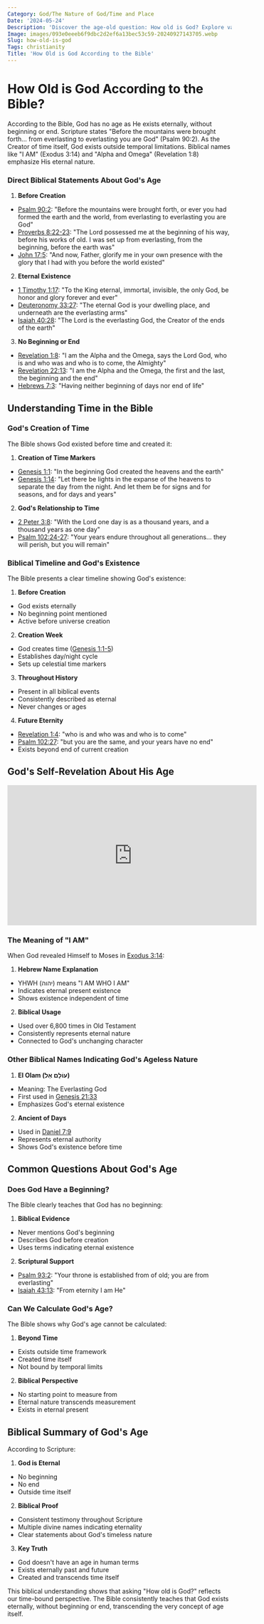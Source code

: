 ```yaml
---
Category: God/The Nature of God/Time and Place
Date: '2024-05-24'
Description: 'Discover the age-old question: How old is God? Explore various perspectives and beliefs on the concept of God''s age in different religions and philosophies.'
Image: images/093e0eeeb6f9dbc2d2ef6a13bec53c59-20240927143705.webp
Slug: how-old-is-god
Tags: christianity
Title: 'How Old is God According to the Bible'
---
```


# How Old is God According to the Bible?

According to the Bible, God has no age as He exists eternally, without beginning or end. Scripture states "Before the mountains were brought forth... from everlasting to everlasting you are God" (Psalm 90:2). As the Creator of time itself, God exists outside temporal limitations. Biblical names like "I AM" (Exodus 3:14) and "Alpha and Omega" (Revelation 1:8) emphasize His eternal nature.

### Direct Biblical Statements About God's Age

1. **Before Creation**
- [Psalm 90:2](https://www.bibleref.com/Psalm/90/Psalm-90-2.html): "Before the mountains were brought forth, or ever you had formed the earth and the world, from everlasting to everlasting you are God"
- [Proverbs 8:22-23](https://www.bibleref.com/Proverbs/8/Proverbs-8-22.html): "The Lord possessed me at the beginning of his way, before his works of old. I was set up from everlasting, from the beginning, before the earth was"
- [John 17:5](https://www.bibleref.com/John/17/John-17-5.html): "And now, Father, glorify me in your own presence with the glory that I had with you before the world existed"

2. **Eternal Existence**
- [1 Timothy 1:17](https://www.bibleref.com/1-Timothy/1/1-Timothy-1-17.html): "To the King eternal, immortal, invisible, the only God, be honor and glory forever and ever"
- [Deuteronomy 33:27](https://www.bibleref.com/Deuteronomy/33/Deuteronomy-33-27.html): "The eternal God is your dwelling place, and underneath are the everlasting arms"
- [Isaiah 40:28](https://www.bibleref.com/Isaiah/40/Isaiah-40-28.html): "The Lord is the everlasting God, the Creator of the ends of the earth"

3. **No Beginning or End**
- [Revelation 1:8](https://www.bibleref.com/Revelation/1/Revelation-1-8.html): "I am the Alpha and the Omega, says the Lord God, who is and who was and who is to come, the Almighty"
- [Revelation 22:13](https://www.bibleref.com/Revelation/22/Revelation-22-13.html): "I am the Alpha and the Omega, the first and the last, the beginning and the end"
- [Hebrews 7:3](https://www.bibleref.com/Hebrews/7/Hebrews-7-3.html): "Having neither beginning of days nor end of life"

## Understanding Time in the Bible

### God's Creation of Time

The Bible shows God existed before time and created it:

1. **Creation of Time Markers**
- [Genesis 1:1](https://www.bibleref.com/Genesis/1/Genesis-1-1.html): "In the beginning God created the heavens and the earth"
- [Genesis 1:14](https://www.bibleref.com/Genesis/1/Genesis-1-14.html): "Let there be lights in the expanse of the heavens to separate the day from the night. And let them be for signs and for seasons, and for days and years"

2. **God's Relationship to Time**
- [2 Peter 3:8](https://www.bibleref.com/2-Peter/3/2-Peter-3-8.html): "With the Lord one day is as a thousand years, and a thousand years as one day"
- [Psalm 102:24-27](https://www.bibleref.com/Psalm/102/Psalm-102-24.html): "Your years endure throughout all generations... they will perish, but you will remain"

### Biblical Timeline and God's Existence

The Bible presents a clear timeline showing God's existence:

1. **Before Creation**
- God exists eternally
- No beginning point mentioned
- Active before universe creation

2. **Creation Week**
- God creates time ([Genesis 1:1-5](https://www.bibleref.com/Genesis/1/Genesis-1-1.html))
- Establishes day/night cycle
- Sets up celestial time markers

3. **Throughout History**
- Present in all biblical events
- Consistently described as eternal
- Never changes or ages

4. **Future Eternity**
- [Revelation 1:4](https://www.bibleref.com/Revelation/1/Revelation-1-4.html): "who is and who was and who is to come"
- [Psalm 102:27](https://www.bibleref.com/Psalm/102/Psalm-102-27.html): "but you are the same, and your years have no end"
- Exists beyond end of current creation

## God's Self-Revelation About His Age

<iframe width="560" height="315" src="https://www.youtube.com/embed/m8CPx66Jz6M" frameborder="0" allow="autoplay; encrypted-media" allowfullscreen></iframe>

### The Meaning of "I AM"

When God revealed Himself to Moses in [Exodus 3:14](https://www.bibleref.com/Exodus/3/Exodus-3-14.html):

1. **Hebrew Name Explanation**
- YHWH (יהוה) means "I AM WHO I AM"
- Indicates eternal present existence
- Shows existence independent of time

2. **Biblical Usage**
- Used over 6,800 times in Old Testament
- Consistently represents eternal nature
- Connected to God's unchanging character

### Other Biblical Names Indicating God's Ageless Nature

1. **El Olam (עוֹלָם אֵל)**
- Meaning: The Everlasting God
- First used in [Genesis 21:33](https://www.bibleref.com/Genesis/21/Genesis-21-33.html)
- Emphasizes God's eternal existence

2. **Ancient of Days**
- Used in [Daniel 7:9](https://www.bibleref.com/Daniel/7/Daniel-7-9.html)
- Represents eternal authority
- Shows God's existence before time

## Common Questions About God's Age

### Does God Have a Beginning?

The Bible clearly teaches that God has no beginning:

1. **Biblical Evidence**
- Never mentions God's beginning
- Describes God before creation
- Uses terms indicating eternal existence

2. **Scriptural Support**
- [Psalm 93:2](https://www.bibleref.com/Psalm/93/Psalm-93-2.html): "Your throne is established from of old; you are from everlasting"
- [Isaiah 43:13](https://www.bibleref.com/Isaiah/43/Isaiah-43-13.html): "From eternity I am He"

### Can We Calculate God's Age?

The Bible shows why God's age cannot be calculated:

1. **Beyond Time**
- Exists outside time framework
- Created time itself
- Not bound by temporal limits

2. **Biblical Perspective**
- No starting point to measure from
- Eternal nature transcends measurement
- Exists in eternal present

## Biblical Summary of God's Age

According to Scripture:

1. **God is Eternal**
- No beginning
- No end
- Outside time itself

2. **Biblical Proof**
- Consistent testimony throughout Scripture
- Multiple divine names indicating eternality
- Clear statements about God's timeless nature

3. **Key Truth**
- God doesn't have an age in human terms
- Exists eternally past and future
- Created and transcends time itself

This biblical understanding shows that asking "How old is God?" reflects our time-bound perspective. The Bible consistently teaches that God exists eternally, without beginning or end, transcending the very concept of age itself.